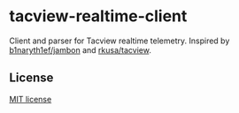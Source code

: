 # tacview-realtime-client

Client and parser for Tacview realtime telemetry.
Inspired by [b1naryth1ef/jambon](https://github.com/b1naryth1ef/jambon) and [rkusa/tacview](https://github.com/rkusa/tacview).

## License

[MIT license](LICENSE)
